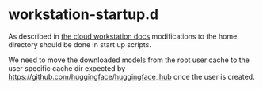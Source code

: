 # workstation-startup.d

As described in [the cloud workstation docs](https://cloud.google.com/workstations/docs/customize-container-images#home_directory_modifications)
modifications to the home directory should be done in start up scripts.

We need to move the downloaded models from the root user cache to the user
specific cache dir expected by https://github.com/huggingface/huggingface_hub
once the user is created.